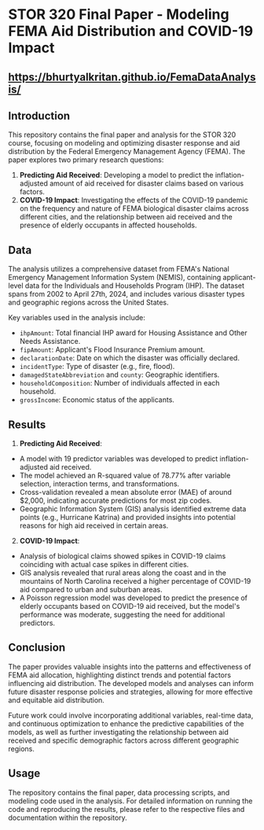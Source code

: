 # STOR 320 Final Paper - Modeling FEMA Aid Distribution and COVID-19 Impact

## https://bhurtyalkritan.github.io/FemaDataAnalysis/
## Introduction

This repository contains the final paper and analysis for the STOR 320 course, focusing on modeling and optimizing disaster response and aid distribution by the Federal Emergency Management Agency (FEMA). The paper explores two primary research questions:

1. **Predicting Aid Received**: Developing a model to predict the inflation-adjusted amount of aid received for disaster claims based on various factors.
2. **COVID-19 Impact**: Investigating the effects of the COVID-19 pandemic on the frequency and nature of FEMA biological disaster claims across different cities, and the relationship between aid received and the presence of elderly occupants in affected households.

## Data

The analysis utilizes a comprehensive dataset from FEMA's National Emergency Management Information System (NEMIS), containing applicant-level data for the Individuals and Households Program (IHP). The dataset spans from 2002 to April 27th, 2024, and includes various disaster types and geographic regions across the United States.

Key variables used in the analysis include:

- `ihpAmount`: Total financial IHP award for Housing Assistance and Other Needs Assistance.
- `fipAmount`: Applicant's Flood Insurance Premium amount.
- `declarationDate`: Date on which the disaster was officially declared.
- `incidentType`: Type of disaster (e.g., fire, flood).
- `damagedStateAbbreviation` and `county`: Geographic identifiers.
- `householdComposition`: Number of individuals affected in each household.
- `grossIncome`: Economic status of the applicants.

## Results

1. **Predicting Aid Received**:
  - A model with 19 predictor variables was developed to predict inflation-adjusted aid received.
  - The model achieved an R-squared value of 78.77% after variable selection, interaction terms, and transformations.
  - Cross-validation revealed a mean absolute error (MAE) of around $2,000, indicating accurate predictions for most zip codes.
  - Geographic Information System (GIS) analysis identified extreme data points (e.g., Hurricane Katrina) and provided insights into potential reasons for high aid received in certain areas.

2. **COVID-19 Impact**:
  - Analysis of biological claims showed spikes in COVID-19 claims coinciding with actual case spikes in different cities.
  - GIS analysis revealed that rural areas along the coast and in the mountains of North Carolina received a higher percentage of COVID-19 aid compared to urban and suburban areas.
  - A Poisson regression model was developed to predict the presence of elderly occupants based on COVID-19 aid received, but the model's performance was moderate, suggesting the need for additional predictors.

## Conclusion

The paper provides valuable insights into the patterns and effectiveness of FEMA aid allocation, highlighting distinct trends and potential factors influencing aid distribution. The developed models and analyses can inform future disaster response policies and strategies, allowing for more effective and equitable aid distribution.

Future work could involve incorporating additional variables, real-time data, and continuous optimization to enhance the predictive capabilities of the models, as well as further investigating the relationship between aid received and specific demographic factors across different geographic regions.

## Usage

The repository contains the final paper, data processing scripts, and modeling code used in the analysis. For detailed information on running the code and reproducing the results, please refer to the respective files and documentation within the repository.
